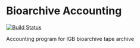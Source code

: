 # Bioarchive Accounting
[![Build Status](https://github.com/IGBIllinois/bioarchive_accounting/actions/workflows/main.yml/badge.svg)](https://github.com/IGBIllinois/bioarchive_accounting/actions/workflows/main.yml)

Accounting program for IGB bioarchive tape archive
